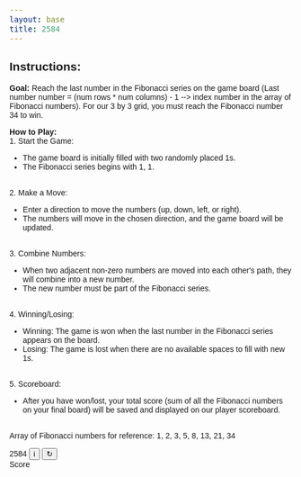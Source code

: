 ```yaml
---
layout: base
title: 2584
---
```


<html lang="en">
<head>
    <meta charset="UTF-8">
    <meta name="viewport" content="width=device-width, initial-scale=1.0">
    <title>Fibonacci Game</title>
    <style>
        /* Add your CSS styles here */
        body {
            font-family: Arial, sans-serif;
        }
        pre {
            white-space: pre-wrap;
            font-size: 16px;
        }
    </style>
</head>
<body>

<!-- Display game instructions -->
<div>
    <h2>Instructions:</h2>
    <p>
        <b>Goal:</b> Reach the last number in the Fibonacci series on the game board (Last number number = (num rows * num columns) - 1 --> index number in the array of Fibonacci numbers). For our 3 by 3 grid, you must reach the Fibonacci number 34 to win.
    </p>
    <p>
        <b>How to Play:</b>
        <br>
        1. Start the Game:
        <ul>
            <li>The game board is initially filled with two randomly placed 1s.</li>
            <li>The Fibonacci series begins with 1, 1.</li>
        </ul>
        <br>
        2. Make a Move:
        <ul>
            <li>Enter a direction to move the numbers (up, down, left, or right).</li>
            <li>The numbers will move in the chosen direction, and the game board will be updated.</li>
        </ul>
        <br>
        3. Combine Numbers:
        <ul>
            <li>When two adjacent non-zero numbers are moved into each other's path, they will combine into a new number.</li>
            <li>The new number must be part of the Fibonacci series.</li>
        </ul>
        <br>
        4. Winning/Losing:
        <ul>
            <li>Winning: The game is won when the last number in the Fibonacci series appears on the board.</li>
            <li>Losing: The game is lost when there are no available spaces to fill with new 1s.</li>
        </ul>
        <br>
        5. Scoreboard:
        <ul>
            <li>After you have won/lost, your total score (sum of all the Fibonacci numbers on your final board) will be saved and displayed on our player scoreboard.</li>
        </ul>
        <br>
        Array of Fibonacci numbers for reference: 1, 2, 3, 5, 8, 13, 21, 34
    </p>
</div>

<!-- Display the game -->
<div class="game">
    <div class="head">
      <div class="a">2584 <button class="info" onClick='info()'>i</button> <button id="repeat" class="info repeat" onClick='reset()'>↻</button></div>
      <div class="score">Score<br/><span id="value"></span></div>
    </div>
    <div class="field">
      <div class="row">
        <div class="cell"></div>
        <div class="cell"></div>
        <div class="cell"></div>
      </div>
      <div class="row">
        <div class="cell"></div>
        <div class="cell"></div>
        <div class="cell"></div>
      </div>
      <div class="row">
        <div class="cell"></div>
        <div class="cell"></div>
        <div class="cell"></div>
      </div>
    </div>  
    </div>
<div class='' id='status'>
</div>

<script>
    window.onload = function() {
        buildGridOverlay(); //Generates grid-overlay
        cellCreator(2, 0);
        directions();
        score(0);
    };


    /* GENERATE GRID */
    function buildGridOverlay() {
    var game = document.getElementsByClassName('game');  
    var grid = document.getElementsByClassName('grid');
    var size = 3;
    var table = document.createElement('DIV');

    table.className += 'grid';
    table.id = ' ';
    table.dataset.value = 0;
    
    for (var i = 0; i < size; i++) {
        var tr = document.createElement('DIV');
        table.appendChild(tr);
        tr.id = 'row_' + (i+1);
        tr.className += 'grid_row';
        
        for (var j = 0; j < size; j++) {
        var td = document.createElement('DIV');
        td.id = '' +(i+1) +(j+1); //ID with x y
        td.className += 'grid_cell';
        tr.appendChild(td);
        }
    document.body.appendChild(table);
    }
    
    return table;
    }

    // JavaScript implementation of the game
    let userName = "";
    let board = generateBoard();
    let fibDict = generateFibCache();
    fillRandPos(board, 2);

    function printBoard(board) {
        let output = '';
        for (let i = 0; i < board.length; i++) {
            output += board[i].join(' ') + '\n';
        }
        document.getElementById('game-output').textContent = output;
    }

    function updateGameOutput(message) {
    document.getElementById('game-output').textContent = message;
    }

    function getSumList(arr) {
        let adjelem1 = -1;
        let sumList = [];
        for (let elem of arr) {
            if (elem !== 0) {
                if (adjelem1 === -1) {
                    adjelem1 = elem;
                } else {
                    let sum = adjelem1 + elem;
                    if (fibDict.fib_map.hasOwnProperty(sum)) {
                        sumList.push(sum);
                        adjelem1 = -1;
                    } else {
                        sumList.push(adjelem1);
                        adjelem1 = elem;
                    }
                }
            }
        }

        if (adjelem1 !== -1) {
            sumList.push(adjelem1);
        }
        return sumList;
    }

    function updateBoard(strp, updList, dir) {
        let k = 0;
        let rows = board.length;
        let cols = board[0].length;
        let updLen = updList.length;

        // Update the board based on the movement direction
        if (dir === "down") {
            let rowctr = rows - 1;
            while (rowctr >= 0) {
                if (k < updLen) {
                    board[rowctr][strp] = updList[k];
                    k++;
                } else {
                    board[rowctr][strp] = 0;
                }
                rowctr--;
            }
        } else if (dir === "up") {
            let rowctr = 0;
            while (rowctr < rows) {
                if (k < updLen) {
                    board[rowctr][strp] = updList[k];
                    k++;
                } else {
                    board[rowctr][strp] = 0;
                }
                rowctr++;
            }
        } else if (dir === "right") {
            let colctr = cols - 1;
            while (colctr >= 0) {
                if (k < updLen) {
                    board[strp][colctr] = updList[k];
                    k++;
                } else {
                    board[strp][colctr] = 0;
                }
                colctr--;
            }
        }
        if (dir === "left") {
            let colctr = 0;
            while (colctr < cols) {
                if (k < updLen) {
                    board[strp][colctr] = updList[k];
                    k++;
                } else {
                    board[strp][colctr] = 0;
                }
                colctr++;
            }
        }
    }

    function makeMove() {
        // Get user input and send it to the game logic
        let direction = document.getElementById('user-input').value.trim().toLowerCase();

        if (direction === 'exit') {
            updateGameOutput('Thank you!');
        } else if (['up', 'down', 'left', 'right'].includes(direction)) {
            movDir(direction);
            console.log(direction)
        } else {
            updateGameOutput('Please enter a valid move.');
        }
    }

    function movDir(dir) {
        let cols = board[0].length;
        let rows = board.length;

        // Handle movement for up and down directions
        if (dir === "up" || dir === "down") {
            for (let j = 0; j < cols; j++) {
                let colArr = [];
                for (let i = 0; i < rows; i++) {
                    colArr[i] = board[i][j];
                }
                // Reverse the array if moving down
                if (dir === "down") {
                    colArr.reverse();
                }
                console.log('Column array before:', colArr);
                let updList = getSumList(colArr);
                console.log('Updated list:', updList);
                updateBoard(j, updList, dir);
            }
        } else if (dir === "left" || dir === "right") {
            // Handle movement for left and right directions
            for (let i = 0; i < rows; i++) {
                let colArr = [];
                for (let j = 0; j < cols; j++) {
                    colArr[j] = board[i][j];
                }
                // Reverse the array if moving right
                if (dir === "right") {
                    colArr.reverse();
                }
                let updList = getSumList(colArr);
                updateBoard(i, updList, dir);
            }
        }

        // Print the updated board
        printBoard(board);

        // Check if the player has won after the move
        if (checkWin(board, fibDict)) {
            updateGameOutput("You won!");

            // Calculate row sums and total sum
            let rowSums = calculateRowSums(board);
            let totalScore = rowSums.reduce((sum, value) => sum + value, 0);

            // Print row sums and total sum
            console.log("Row Sums: " + rowSums);
            updateGameOutput("Your total score: " + totalScore);

            // Prompt for user name and save it in userName variable
            userName = promptForUserName("Congratulations! You reached the last Fibonnaci number 34! Enter your name to save your score:");
            console.log(userName)

        }

        // If no available spaces to fill with 1s, player lost
        if (!fillRandPos(board, 1)) {
            updateGameOutput("Game lost.");

            // Calculate row sums and total sum
            let rowSums = calculateRowSums(board);
            let totalScore = rowSums.reduce((sum, value) => sum + value, 0);

            // Print row sums and total sum
            console.log("Row Sums: " + rowSums);
            updateGameOutput("Your total score: " + totalScore);

            // Prompt for user name and save it in userName variable
            userName = promptForUserName("Game over. Better luck next time! Enter your name to save your score:");
            console.log(userName)
        }
    }

    function checkWin(board, fibDict) {
        for (let i = 0; i < board.length; i++) {
            for (let j = 0; j < board[0].length; j++) {
                if (board[i][j] === fibDict.fib_series[fibDict.fib_series.length - 1]) {
                    return true;
                }
            }
        }
        return false;
    }

    function calculateRowSums(board) {
        let rowSums = [];
        for (let i = 0; i < board.length; i++) {
            let sum = board[i].reduce((acc, val) => acc + val, 0);
            rowSums.push(sum);
        }
        return rowSums;
    }

    function promptForUserName(message) {
        let userName = prompt(message);
        return userName;
    }

    function generateBoard() {
        return Array.from({ length: 3 }, () => Array(3).fill(0));
    }

    function fillRandPos(board, rand_1) {
        let freeXRange = [];
        let freeYRange = [];

        // Find available (empty) positions on the game board
        for (let i = 0; i < board.length; i++) {
            for (let j = 0; j < board[0].length; j++) {
                if (board[i][j] === 0) {
                    freeXRange.push(i);
                    freeYRange.push(j);
                }
            }
        }

        // If there are available positions, randomly fill them with 1s
        if (freeXRange.length > 0) {
            for (let i = 0; i < rand_1; i++) {
                if (freeXRange.length === 0) {
                    break;
                }
                let randPos = Math.floor(Math.random() * freeXRange.length);
                board[freeXRange[randPos]][freeYRange[randPos]] = 1;
                freeXRange.splice(randPos, 1);
                freeYRange.splice(randPos, 1);
            }
            return true;
        }
        return false;
    }

    function generateFibCache() {
        let term = 3 * 3;
        let fib = [1, 1];

        // Map to store the position of each Fibonacci term in the series
        let fibTermNumMap = {};

        // Generate Fibonacci series and populate the map
        for (let i = 2; i < term; i++) {
            fib.push(fib[i - 1] + fib[i - 2]);
            fibTermNumMap[fib[i]] = i;
        }

        // Create an object to store the Fibonacci series and the term-to-position map
        return { fib_series: fib, fib_map: fibTermNumMap };
    }

    // Initial board: Fill random positions on the board with 2 1s
    fillRandPos(board, 2);

    // Print the initial board state
    printBoard(board);
</script>

</body>
</html>

